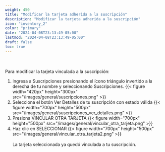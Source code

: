 ```yaml
---
weight: 450
title: "Modificar la tarjeta adherida a la suscripción"
description: "Modificar la tarjeta adherida a la suscripción"
icon: "inventory_2"
color: "primary"
date: "2024-04-08T23:13:49-05:00"
lastmod: "2024-04-08T23:13:49-05:00"
draft: false
toc: true
---
```

<br></br>
Para modificar la tarjeta vinculada a la suscripción:
1. Ingresa a Suscripciones presionando el ícono triángulo invertido a la derecha de tu nombre y seleccionando Suscripciones.
{{< figure width="420px" height="300px" src="/images/general/suscripciones.png" >}} 
2. Selecciona el botón Ver Detalles de tu suscripción con estado válida 
{{< figure width="700px" height="500px" src="/images/general/suscripciones_ver_detalles.png" >}} 
3. Presiona VINCULAR OTRA TARJETA
{{< figure width="700px" height="500px" src="/images/general/vincular_otra_tarjeta.png" >}}
4. Haz clic en SELECCIONAR
{{< figure width="700px" height="500px" src="/images/general/vincular_otra_tarjeta2.png" >}}
<br></br>
La tarjeta seleccionada ya quedó vinculada a tu suscripción.

